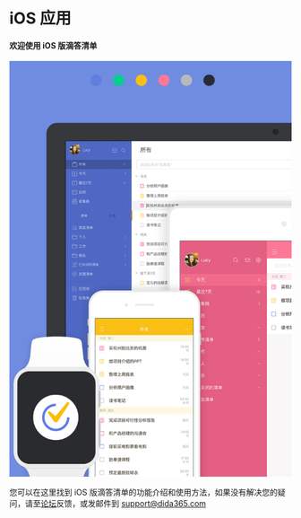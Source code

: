 # iOS 应用

#### 欢迎使用 iOS 版滴答清单

![](./images/Cover.png)

您可以在这里找到 iOS 版滴答清单的功能介绍和使用方法，如果没有解决您的疑问，请至[论坛](http://help.dida365.com/questions)反馈，或发邮件到 support@dida365.com

